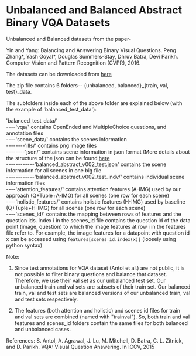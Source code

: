 # Unbalanced and Balanced Abstract Binary VQA Datasets

Unbalanced and Balanced datasets from the paper- 

Yin and Yang: Balancing and Answering Binary Visual Questions.
Peng Zhang\*, Yash Goyal\*, Douglas Summers-Stay, Dhruv Batra, Devi Parikh.
Computer Vision and Pattern Recognition (CVPR), 2016.

The datasets can be downloaded from [here](https://computing.ece.vt.edu/~ygoyal/binaryVQA_dataset/binaryVQA_dataset.zip)

The zip file contains 6 folders-- {unbalanced, balanced}_{train, val, test}_data.

The subfolders inside each of the above folder are explained below (with the example of 'balanced_test_data'):

'balanced_test_data/' <br />
----'vqa/' contains OpenEnded and MultipleChoice questions, and annotation files <br />
----'scene_data/' contains the scenes information <br />
--------'ills/' contains png image files <br />
--------'json/' contains scene information in json format (More details about the structure of the json can be found [here](https://github.com/VT-vision-lab/abstract_scenes_v002#scene-json-format) <br />
------------'balanced_abstract_v002_test.json' contains the scene information for all scenes in one big file <br />
------------'balanced_abstract_v002_test_indv/' contains individual scene information files <br />
----'attention_features/' contains attention features (A-IMG) used by our approach (Q+Tuple+A-IMG) for all scenes (one row for each scene) <br />
----'holistic_features/' contains holistic features (H-IMG) used by baseline (Q+Tuple+H-IMG) for all scenes (one row for each scene) <br />
----'scenes_id/' contains the mapping between rows of features and the question ids. Index i in the scenes_id file contains the question id of the data point (image, question) to which the image features at row i in the features file refer to. For example, the image features for a datapoint with question id x can be accessed using `features[scenes_id.index(x)]` (loosely using python syntax) <br />




Note:

1. Since test annotations for VQA dataset (Antol et al.) are not public, it is not possible to filter binary questions and balance that dataset. Therefore, we use their val set as our unbalanced test set. Our unbalanced train and val sets are subsets of their train set. Our balanced train, val and test sets are balanced versions of our unbalanced train, val and test sets respectively.

2. The features (both attention and holistic) and scenes id files for train and val sets are combined (named with "trainval"). So, both train and val features and scenes_id folders contain the same files for both balanced and unbalanced cases.



References:
S. Antol, A. Agrawal, J. Lu, M. Mitchell, D. Batra, C. L. Zitnick, and D. Parikh. VQA: Visual Question Answering. In ICCV, 2015
